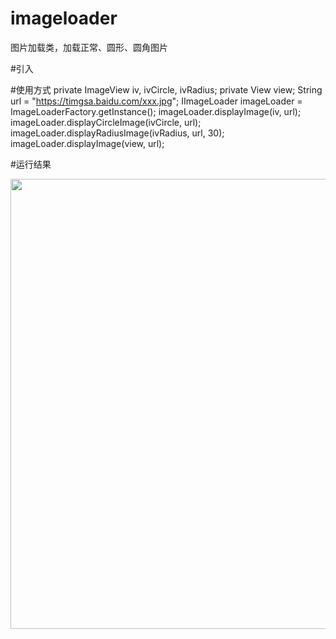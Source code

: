 # imageloader
图片加载类，加载正常、圆形、圆角图片

#引入

#使用方式
private ImageView iv, ivCircle, ivRadius;
private View view;
String url = "https://timgsa.baidu.com/xxx.jpg";
IImageLoader imageLoader = ImageLoaderFactory.getInstance();
imageLoader.displayImage(iv, url);
imageLoader.displayCircleImage(ivCircle, url);
imageLoader.displayRadiusImage(ivRadius, url, 30);
imageLoader.displayImage(view, url);

#运行结果

<img src="screenshot/image.png" width="720px"/>